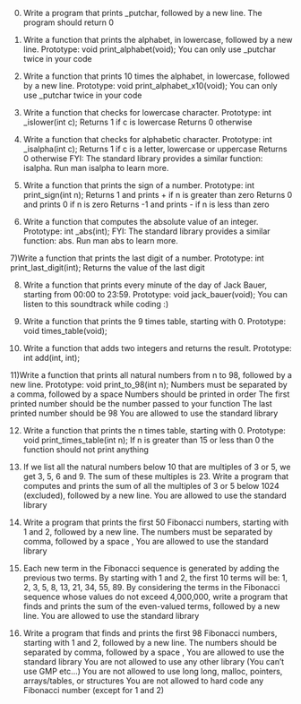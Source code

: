 0) Write a program that prints _putchar, followed by a new line. The program should return 0

1) Write a function that prints the alphabet, in lowercase, followed by a new line.
Prototype: void print_alphabet(void);
You can only use _putchar twice in your code

2) Write a function that prints 10 times the alphabet, in lowercase, followed by a new line.
Prototype: void print_alphabet_x10(void);
You can only use _putchar twice in your code

3) Write a function that checks for lowercase character.
Prototype: int _islower(int c);
Returns 1 if c is lowercase
Returns 0 otherwise

4) Write a function that checks for alphabetic character.
Prototype: int _isalpha(int c);
Returns 1 if c is a letter, lowercase or uppercase
Returns 0 otherwise
FYI: The standard library provides a similar function: isalpha. Run man isalpha to learn more.

5) Write a function that prints the sign of a number.
Prototype: int print_sign(int n);
Returns 1 and prints + if n is greater than zero
Returns 0 and prints 0 if n is zero
Returns -1 and prints - if n is less than zero

6) Write a function that computes the absolute value of an integer.
Prototype: int _abs(int);
FYI: The standard library provides a similar function: abs. Run man abs to learn more.

7)Write a function that prints the last digit of a number.
Prototype: int print_last_digit(int);
Returns the value of the last digit

8) Write a function that prints every minute of the day of Jack Bauer, starting from 00:00 to 23:59.
Prototype: void jack_bauer(void);
You can listen to this soundtrack while coding :)

9) Write a function that prints the 9 times table, starting with 0.
Prototype: void times_table(void);

10) Write a function that adds two integers and returns the result.
Prototype: int add(int, int);

11)Write a function that prints all natural numbers from n to 98, followed by a new line.
Prototype: void print_to_98(int n);
Numbers must be separated by a comma, followed by a space
Numbers should be printed in order
The first printed number should be the number passed to your function
The last printed number should be 98
You are allowed to use the standard library

12) Write a function that prints the n times table, starting with 0.
Prototype: void print_times_table(int n);
If n is greater than 15 or less than 0 the function should not print anything

13) If we list all the natural numbers below 10 that are multiples of 3 or 5, we get 3, 5, 6 and 9. The sum of these multiples is 23. Write a program that computes and prints the sum of all the multiples of 3 or 5 below 1024 (excluded), followed by a new line.
You are allowed to use the standard library

14) Write a program that prints the first 50 Fibonacci numbers, starting with 1 and 2, followed by a new line.
The numbers must be separated by comma, followed by a space , You are allowed to use the standard library

15) Each new term in the Fibonacci sequence is generated by adding the previous two terms. By starting with 1 and 2, the first 10 terms will be: 1, 2, 3, 5, 8, 13, 21, 34, 55, 89. By considering the terms in the Fibonacci sequence whose values do not exceed 4,000,000, write a program that finds and prints the sum of the even-valued terms, followed by a new line. You are allowed to use the standard library

16) Write a program that finds and prints the first 98 Fibonacci numbers, starting with 1 and 2, followed by a new line.
The numbers should be separated by comma, followed by a space ,
You are allowed to use the standard library
You are not allowed to use any other library (You can’t use GMP etc…)
You are not allowed to use long long, malloc, pointers, arrays/tables, or structures
You are not allowed to hard code any Fibonacci number (except for 1 and 2)
